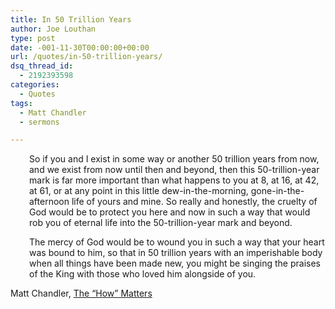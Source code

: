 ```yaml
---
title: In 50 Trillion Years
author: Joe Louthan
type: post
date: -001-11-30T00:00:00+00:00
url: /quotes/in-50-trillion-years/
dsq_thread_id:
  - 2192393598
categories:
  - Quotes
tags:
  - Matt Chandler
  - sermons

---
```

<p style="padding-left: 30px;">
  So if you and I exist in some way or another 50 trillion years from now, and we exist from now until then and beyond, then this 50-trillion-year mark is far more important than what happens to you at 8, at 16, at 42, at 61, or at any point in this little dew-in-the-morning, gone-in-the-afternoon life of yours and mine. So really and honestly, the cruelty of God would be to protect you here and now in such a way that would rob you of eternal life into the 50-trillion-year mark and beyond.
</p>

<p style="padding-left: 30px;">
  The mercy of God would be to wound you in such a way that your heart was bound to him, so that in 50 trillion years with an imperishable body when all things have been made new, you might be singing the praises of the King with those who loved him alongside of you.
</p>

Matt Chandler, <a href="http://media.thevillagechurch.net/sermons/transcripts/201207220900FMWC21ASAAA_MattChandler_HolinessPt3-TheHowMatters.pdf" target="_blank">The &#8220;How&#8221; Matters</a>